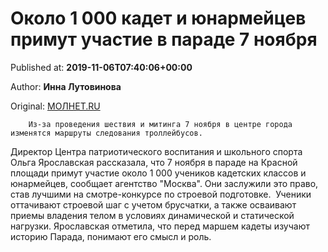 
# Около 1 000 кадет и юнармейцев примут участие в параде 7 ноября

Published at: **2019-11-06T07:40:06+00:00**

Author: **Инна Лутовинова**

Original: [МОЛНЕТ.RU](https://www.molnet.ru/mos/ru/society_and_politics/o_717526)


        Из-за проведения шествия и митинга 7 ноября в центре города изменятся маршруты следования троллейбусов.
      
Директор Центра патриотического воспитания и школьного спорта Ольга Ярославская рассказала, что 7 ноября в параде на Красной площади примут участие около 1 000 учеников кадетских классов и юнармейцев, сообщает агентство "Москва".
Они заслужили это право, став лучшими на смотре-конкурсе по строевой подготовке. 
Ученики оттачивают строевой шаг с учетом брусчатки, а также осваивают приемы владения телом в условиях динамической и статической нагрузки.
Ярославская отметила, что перед маршем кадеты изучают историю Парада, понимают его смысл и роль. 
